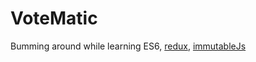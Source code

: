 # VoteMatic

Bumming around while learning ES6, [redux](https://github.com/rackt/redux), [immutableJs](https://facebook.github.io/immutable-js/)
